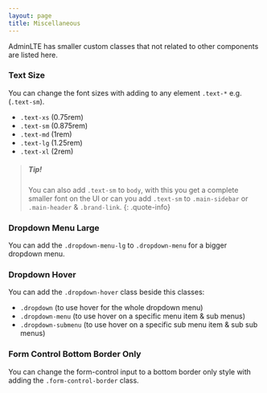 ```yaml
---
layout: page
title: Miscellaneous
---
```


AdminLTE has smaller custom classes that not related to other components are listed here.


### Text Size

You can change the font sizes with adding to any element `.text-*` e.g. (`.text-sm`).

- `.text-xs` (0.75rem)
- `.text-sm` (0.875rem)
- `.text-md` (1rem)
- `.text-lg` (1.25rem)
- `.text-xl` (2rem)

> ##### Tip!
> You can also add `.text-sm` to `body`, with this you get a complete smaller font on the UI or can you add `.text-sm` to `.main-sidebar` or `.main-header` & `.brand-link`.
{: .quote-info}


### Dropdown Menu Large

You can add the `.dropdown-menu-lg` to `.dropdown-menu` for a bigger dropdown menu.


### Dropdown Hover

You can add the `.dropdown-hover` class beside this classes:
- `.dropdown` (to use hover for the whole dropdown menu)
- `.dropdown-menu` (to use hover on a specific menu item & sub menus)
- `.dropdown-submenu` (to use hover on a specific sub menu item & sub sub menus)

### Form Control Bottom Border Only

You can change the form-control input to a bottom border only style with adding the `.form-control-border` class.
